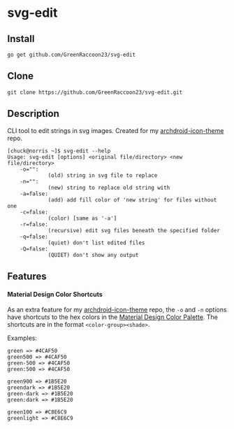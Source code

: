 # svg-edit
## Install
    go get github.com/GreenRaccoon23/svg-edit
## Clone
    git clone https://github.com/GreenRaccoon23/svg-edit.git
## Description
CLI tool to edit strings in svg images. Created for my [archdroid-icon-theme](https://github.com/GreenRaccoon23/archdroid-icon-theme) repo.

    [chuck@norris ~]$ svg-edit --help
    Usage: svg-edit [options] <original file/directory> <new file/directory>
        -o="":
                 (old) string in svg file to replace
        -n="":
                 (new) string to replace old string with
        -a=false:
                 (add) add fill color of 'new string' for files without one
        -c=false:
                 (color) [same as '-a']
        -r=false:
                 (recursive) edit svg files beneath the specified folder
        -q=false:
                 (quiet) don't list edited files
        -Q=false:
                 (QUIET) don't show any output
 
## Features
#### Material Design Color Shortcuts
As an extra feature for my [archdroid-icon-theme](https://github.com/GreenRaccoon23/archdroid-icon-theme) repo, the `-o` and `-n` options have shortcuts to the hex colors in the [Material Design Color Palette](http://www.google.com/design/spec/style/color.html#color-color-palette "Material Design Color Palette"). The shortcuts are in the format `<color-group><shade>`.  

Examples:

    green => #4CAF50
    green500 => #4CAF50
    green-500 => #4CAF50
    green:500 => #4CAF50

    green900 => #1B5E20
    greendark => #1B5E20
    green-dark => #1B5E20
    green:dark => #1B5E20

    green100 => #C8E6C9
    greenlight => #C8E6C9
